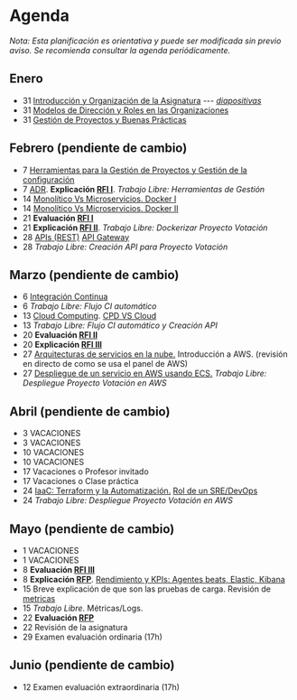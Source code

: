 # Agenda

*Nota: Esta planificación es orientativa y puede ser modificada sin previo aviso. Se recomienda consultar la agenda periódicamente.*

## Enero

* 31 [Introducción y Organización de la Asignatura](Introduccion.md) --- [*diapositivas*](Introduccion.pdf)
* 31 [Modelos de Dirección y Roles en las Organizaciones](teoria/Organizaciones.md)
* 31 [Gestión de Proyectos y Buenas Prácticas](teoria/gestion.md)

## Febrero (pendiente de cambio)

* 7 [Herramientas para la Gestión de Proyectos y Gestión de la configuración](Herramientas-Gestion-Proyectos.md)
* 7 [ADR](ADR/Architecture-Decision-Record.md). __Explicación [RFI I](RFI/RFI-I.md)__. *Trabajo Libre: Herramientas de Gestión*
* 14 [Monolítico Vs Microservicios. Docker I](Docker.md)
* 14 [Monolítico Vs Microservicios. Docker II](Docker.md)
* 21 __Evaluación [RFI I](RFI/RFI-I.md)__
* 21 __Explicación [RFI II](RFI/RFI-II.md)__. *Trabajo Libre: Dockerizar Proyecto Votación*
* 28 [APIs (REST)](APIs.md) [API Gateway](API-Gateway.md)
* 28 *Trabajo Libre: Creación API para Proyecto Votación*

## Marzo (pendiente de cambio)

* 6 [Integración Continua](Mejora-Continua.md)
* 6 *Trabajo Libre: Flujo CI automático*
* 13 [Cloud Computing](Cloud.md). [CPD VS Cloud](PDF/Cloud%20Computing.pptx.pdf)
* 13 *Trabajo Libre: Flujo CI automático y Creación API*
* 20 __Evaluación [RFI II](RFI/RFI-II.md)__
* 20 __Explicación [RFI III](RFI/RFI-III.md)__
* 27 [Arquitecturas de servicios en la nube.](Arquitecturas-nube.md) Introducción a AWS. (revisión en directo de como se usa el panel de AWS)
* 27 [Despliegue de un servicio en AWS usando ECS.](PDF/GTIO%20-%20Orquestación%20de%20Contenedores.pdf) *Trabajo Libre: Despliegue Proyecto Votación en AWS*

## Abril (pendiente de cambio)

* 3 VACACIONES
* 3 VACACIONES
* 10 VACACIONES
* 10 VACACIONES
* 17 Vacaciones o Profesor invitado
* 17 Vacaciones o Clase práctica
* 24  [IaaC: Terraform y la Automatización.](terraform.md) [Rol de un SRE/DevOps](sre.md)
* 24 *Trabajo Libre: Despliegue Proyecto Votación en AWS*

## Mayo (pendiente de cambio)

* 1 VACACIONES
* 1 VACACIONES
* 8 __Evaluación [RFI III](RFI/RFI-III.md)__
* 8 __Explicación [RFP](RFP/RFP.md)__. [Rendimiento y KPIs: Agentes beats, Elastic, Kibana](metricas.md)
* 15 Breve explicación de que son las pruebas de carga. Revisión de [metricas](metricas.md)
* 15 *Trabajo Libre*. Métricas/Logs.
* 22 __Evaluación [RFP](RFP/RFP.md)__
* 22  Revisión de la asignatura
* 29 Examen evaluación ordinaria (17h)

## Junio (pendiente de cambio)

* 12 Examen evaluación extraordinaria (17h)
